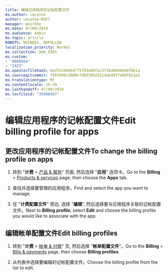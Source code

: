 ```yaml
---
title: 编辑应用程序的记帐配置文件
ms.author: cmcatee
author: cmcatee-MSFT
manager: mnirkhe
ms.date: 07/09/2019
ms.audience: Admin
ms.topic: article
ROBOTS: NOINDEX, NOFOLLOW
localization_priority: Normal
ms.collection: Adm_O365
ms.custom:
- "9000564"
- "2423"
ms.openlocfilehash: 6edfe19d9b4f75f93e80fac3f36d6b94b40f661a
ms.sourcegitcommit: f507896c3909cfd02395d3214ab49f7a08f021e3
ms.translationtype: MT
ms.contentlocale: zh-CN
ms.lasthandoff: 07/09/2019
ms.locfileid: "35606587"
---
```

# <a name="edit-billing-profile-for-apps"></a><span data-ttu-id="b4b33-102">编辑应用程序的记帐配置文件</span><span class="sxs-lookup"><span data-stu-id="b4b33-102">Edit billing profile for apps</span></span>

## <a name="to-change-the-billing-profile-on-apps"></a><span data-ttu-id="b4b33-103">更改应用程序的记帐配置文件</span><span class="sxs-lookup"><span data-stu-id="b4b33-103">To change the billing profile on apps</span></span>

1. <span data-ttu-id="b4b33-104">转到 "**计费** > [产品 & 服务](https://go.microsoft.com/fwlink/p/?linkid=842054)" 页面, 然后选择 "**应用**" 选项卡。</span><span class="sxs-lookup"><span data-stu-id="b4b33-104">Go to the **Billing** > [Products & services](https://go.microsoft.com/fwlink/p/?linkid=842054) page, then choose the **Apps** tab.</span></span>

2. <span data-ttu-id="b4b33-105">查找并选择要管理的应用程序。</span><span class="sxs-lookup"><span data-stu-id="b4b33-105">Find and select the app you want to manage.</span></span>  

3. <span data-ttu-id="b4b33-106">在 "**计费配置文件**" 旁边, 选择 "**编辑**", 然后选择要与应用程序关联的记帐配置文件。</span><span class="sxs-lookup"><span data-stu-id="b4b33-106">Next to **Billing profile**, select **Edit** and choose the billing profile you would like to associate with the app.</span></span>

## <a name="edit-billing-profiles"></a><span data-ttu-id="b4b33-107">编辑帐单配置文件</span><span class="sxs-lookup"><span data-stu-id="b4b33-107">Edit billing profiles</span></span>

1. <span data-ttu-id="b4b33-108">转到 "**计费** > [帐单 & 付款](https://go.microsoft.com/fwlink/p/?linkid=848039)" 页, 然后选择 "**帐单配置文件**"。</span><span class="sxs-lookup"><span data-stu-id="b4b33-108">Go to the **Billing** > [Bills & payments](https://go.microsoft.com/fwlink/p/?linkid=848039) page, then choose **Billing profiles**.</span></span>

2. <span data-ttu-id="b4b33-109">从列表中选择要编辑的记帐配置文件。</span><span class="sxs-lookup"><span data-stu-id="b4b33-109">Choose the billing profile from the list to edit.</span></span>